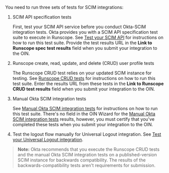 You need to run three sets of tests for SCIM integrations:

1. SCIM API specification tests

    First, test your SCIM API service before you conduct Okta-SCIM integration tests. Okta provides you with a SCIM API specification test suite to execute in Runscope. See [Test your SCIM API](/docs/guides/scim-provisioning-integration-prepare/main/#test-your-scim-api) for instructions on how to run this test suite. Provide the test results URL in the **Link to Runscope spec test results** field when you submit your integration to the OIN.

1. Runscope create, read, update, and delete (CRUD) user profile tests

   The Runscope CRUD test relies on your updated SCIM instance for testing. See [Runscope CRUD tests](/docs/guides/submit-oin-app/scim/main/#runscope-crud-tests) for instructions on how to run this test suite. Enter the results URL from these tests in the **Link to Runscope CRUD test results** field when you submit your integration to the OIN.

1. Manual Okta SCIM integration tests

   See [Manual Okta SCIM integration tests](/docs/guides/submit-oin-app/scim/main/#manual-okta-scim-integration-tests) for instructions on how to run this test suite. There's no field in the OIN Wizard for the [Manual Okta SCIM integration tests](#manual-okta-scim-integration-tests) results, however, you must certify that you've completed these tests when you submit your integration to the OIN.

1. Test the logout flow manually for Universal Logout integration. See [Test your Universal Logout integration](/docs/guides/submit-oin-app/openidconnect/main/#test-your-universal-logout-integration).

> **Note:** Okta recommends that you execute the Runscope CRUD tests and the manual Okta SCIM integration tests on a published-version SCIM instance for backwards compatibility. The results of the backwards-compatibility tests aren't requirements for submission.